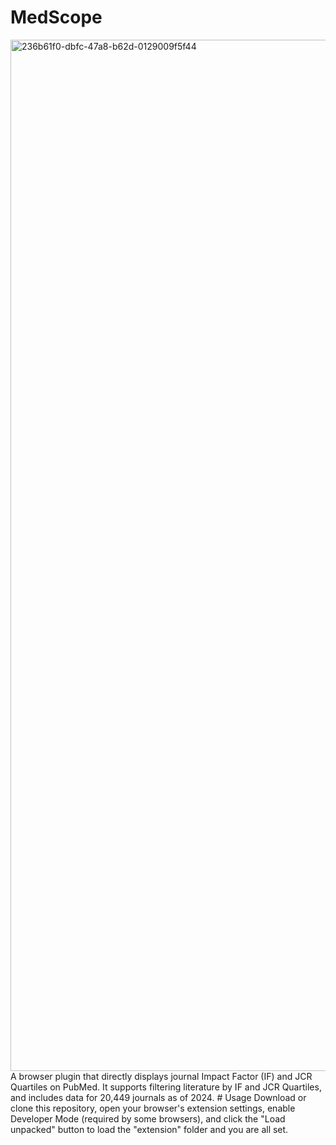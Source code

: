 # MedScope
<img width="2880" height="1650" alt="236b61f0-dbfc-47a8-b62d-0129009f5f44" src="https://github.com/user-attachments/assets/e42edf0c-9753-43f3-b278-a4556deda78b" />  
A browser plugin that directly displays journal Impact Factor (IF) and JCR Quartiles on PubMed. It supports filtering literature by IF and JCR Quartiles, and includes data for 20,449 journals as of 2024.  
# Usage
Download or clone this repository, open your browser's extension settings, enable Developer Mode (required by some browsers), and click the "Load unpacked" button to load the "extension" folder and you are all set.
